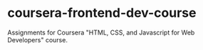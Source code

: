 # coursera-frontend-dev-course
Assignments for Coursera "HTML, CSS, and Javascript for Web Developers" course.

